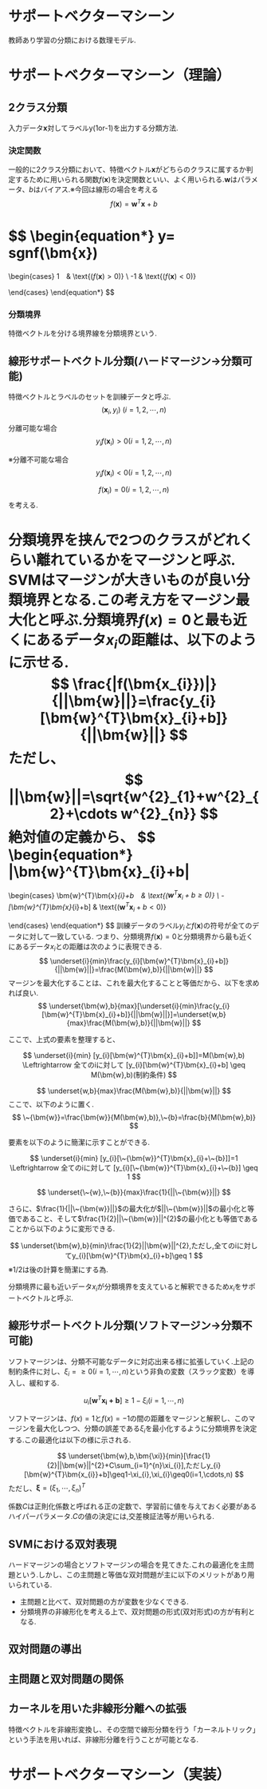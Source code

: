 # サポートベクターマシーン
教師あり学習の分類における数理モデル.
# サポートベクターマシーン（理論）
## 2クラス分類
入力データ$\bm{x}$対してラベルy(1or-1)を出力する分類方法.

### 決定関数
一般的に2クラス分類において、特徴ベクトル$\bm{x}$がどちらのクラスに属するか判定するために用いられる関数$f(\bm{x})$を決定関数といい、よく用いられる.$\bm{w}$はパラメータ、$b$はバイアス.※今回は線形の場合を考える
$$
f(\bm{x})=\bm{w}^{T}\bm{x}+b
$$

$$
\begin{equation*}
y=
sgnf(\bm{x})
=

\begin{cases}
1　& \text{($f(\bm{x})>0)$} \\
-1  & \text{($f(\bm{x})<0)$} 

\end{cases}
\end{equation*}
$$

### 分類境界
特徴ベクトルを分ける境界線を分類境界という.

## 線形サポートベクトル分類(ハードマージン→分類可能)
特徴ベクトルとラベルのセットを訓練データと呼ぶ.
$$
(\bm{x}_{i},y_{i}) \ (i=1,2,\cdots,n)
$$

分離可能な場合
$$
y_{i}f(\bm{x}_{i})>0(i=1,2,\cdots,n)
$$

※分離不可能な場合
$$
y_{i}f(\bm{x}_{i})<0(i=1,2,\cdots,n)
$$

$$
f(\bm{x}_{i})=0(i=1,2,\cdots,n)
$$
を考える.

分類境界を挟んで2つのクラスがどれくらい離れているかをマージンと呼ぶ.
SVMはマージンが大きいものが良い分類境界となる.この考え方をマージン最大化と呼ぶ.分類境界$f(x)=0$と最も近くにあるデータ$x_{i}$の距離は、以下のように示せる.
$$
\frac{|f(\bm{x_{i}})|}{||\bm{w}||}=\frac{y_{i}[\bm{w}^{T}\bm{x}_{i}+b]}{||\bm{w}||}
$$
ただし、
$$
||\bm{w}||=\sqrt{w^{2}_{1}+w^{2}_{2}+\cdots w^{2}_{n}}
$$
絶対値の定義から、
$$
\begin{equation*}
|\bm{w}^{T}\bm{x}_{i}+b|
=
\begin{cases}
\bm{w}^{T}\bm{x}_{i}+b　& \text{($\bm{w}^{T}\bm{x}_{i}+b\geq0)$} \\
-[\bm{w}^{T}\bm{x}_{i}+b]  & \text{($\bm{w}^{T}\bm{x}_{i}+b<0)$} 

\end{cases}
\end{equation*}
$$
訓練データのラベル$y_{i}とf(\bm{x})$の符号が全てのデータに対して一致している.
つまり、分類境界$f(\bm{x})=0$と分類境界から最も近くにあるデータ$x_{i}$との距離は次のように表現できる.
$$
\underset{i}{min}\frac{y_{i}[\bm{w}^{T}\bm{x}_{i}+b]}{||\bm{w}||}=\frac{M(\bm{w},b)}{||\bm{w}||}
$$
マージンを最大化することは、これを最大化することと等価だから、以下を求めれば良い.
$$
\underset{\bm{w},b}{max}[\underset{i}{min}\frac{y_{i}[\bm{w}^{T}\bm{x}_{i}+b]}{||\bm{w}||}]=\underset{w,b}{max}\frac{M(\bm{w},b)}{||\bm{w}||}
$$

ここで、上式の要素を整理すると、

$$
\underset{i}{min} [y_{i}[\bm{w}^{T}\bm{x}_{i}+b]]=M(\bm{w},b)
\Leftrightarrow
全てのiに対して
[y_{i}[\bm{w}^{T}\bm{x}_{i}+b] \geq M(\bm{w},b)(制約条件)
$$

$$
\underset{w,b}{max}\frac{M(\bm{w},b)}{||\bm{w}||}
$$
ここで、以下のように置く.
$$
\~{\bm{w}}=\frac{\bm{w}}{M(\bm{w},b)},\~{b}=\frac{b}{M(\bm{w},b)}
$$

要素を以下のように簡潔に示すことができる.

$$
\underset{i}{min} [y_{i}[\~{\bm{w}}^{T}\bm{x}_{i}+\~{b}]]=1
\Leftrightarrow
全てのiに対して
[y_{i}[\~{\bm{w}}^{T}\bm{x}_{i}+\~{b}] \geq 1
$$

$$
\underset{\~{w},\~{b}}{max}\frac{1}{||\~{\bm{w}}||}
$$


さらに、$\frac{1}{||\~{\bm{w}}||}$の最大化が$||\~{\bm{w}}||$の最小化と等価であること、そして$\frac{1}{2}||\~{\bm{w}}||^{2}$の最小化とも等価であることから以下のように変形できる.

$$
\underset{\bm{w},b}{min}\frac{1}{2}||\bm{w}||^{2},ただし,全てのiに対してy_{i}[\bm{w}^{T}\bm{x}_{i}+b]\geq 1
$$
※1/2は後の計算を簡潔にする為.

分類境界に最も近いデータ$x_{i}$が分類境界を支えていると解釈できるため$x_{i}$をサポートベクトルと呼ぶ.
## 線形サポートベクトル分類(ソフトマージン→分類不可能)
ソフトマージンは、分類不可能なデータに対応出来る様に拡張していく.上記の制約条件に対し、$\xi_{i}=\geq 0(i=1,\cdots,n)$という非負の変数（スラック変数）を導入し、緩和する.

$$
u_{i}[\bm{w}^{T}\bm{x_{i}+b}]\geq1-\xi_{i} (i=1,\cdots,n)
$$

ソフトマージンは、$f(x)=1$と$f(x)=-1$の間の距離をマージンと解釈し、このマージンを最大化しつつ、分類の誤差である$\xi_{i}$を最小化するように分類境界を決定する.この最適化は以下の様に示される.

$$
\underset{\bm{w},b,\bm{\xi}}{min}[\frac{1}{2}||\bm{w}||^{2}+C\sum_{i=1}^{n}\xi_{i}],ただしy_{i}[\bm{w}^{T}\bm{x_{i}}+b]\geq1-\xi_{i},\xi_{i}\geq0(i=1,\cdots,n)
$$
ただし、$\bm{\xi}=(\xi_{1},\cdots,\xi_{n})^{T}$

係数$C$は正則化係数と呼ばれる正の定数で、学習前に値を与えておく必要があるハイパーパラメータ.$C$の値の決定には,交差検証法等が用いられる.
## SVMにおける双対表現
ハードマージンの場合とソフトマージンの場合を見てきた.これの最適化を主問題という.しかし、この主問題と等価な双対問題が主に以下のメリットがあり用いられている.

* 主問題と比べて、双対問題の方が変数を少なくできる.
* 分類境界の非線形化を考える上で、双対問題の形式(双対形式)の方が有利となる.

## 双対問題の導出

## 主問題と双対問題の関係

## カーネルを用いた非線形分離への拡張
特徴ベクトルを非線形変換し、その空間で線形分類を行う「カーネルトリック」という手法を用いれば、非線形分離を行うことが可能となる.
# サポートベクターマシーン（実装）